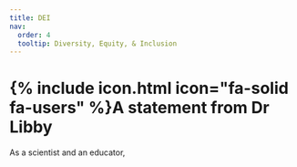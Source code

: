 ```yaml
---
title: DEI
nav:
  order: 4
  tooltip: Diversity, Equity, & Inclusion
---
```


# {% include icon.html icon="fa-solid fa-users" %}A statement from Dr Libby

As a scientist and an educator,
